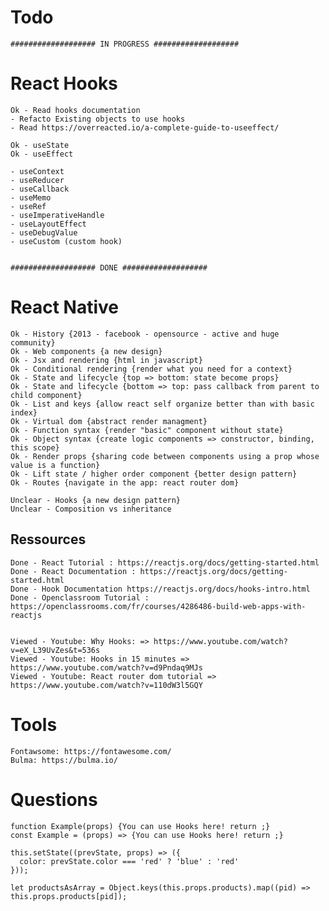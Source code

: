 # Todo


	################### IN PROGRESS ###################
	
# React Hooks

	Ok - Read hooks documentation
	- Refacto Existing objects to use hooks
	- Read https://overreacted.io/a-complete-guide-to-useeffect/

	Ok - useState
	Ok - useEffect
	
	- useContext
	- useReducer
	- useCallback
	- useMemo
	- useRef
	- useImperativeHandle
	- useLayoutEffect
	- useDebugValue
	- useCustom (custom hook)


	################### DONE ###################

# React Native

	Ok - History {2013 - facebook - opensource - active and huge community}
	Ok - Web components {a new design}
	Ok - Jsx and rendering {html in javascript}
	Ok - Conditional rendering {render what you need for a context}
	Ok - State and lifecycle {top => bottom: state become props}
	Ok - State and lifecycle {bottom => top: pass callback from parent to child component}
	Ok - List and keys {allow react self organize better than with basic index}
	Ok - Virtual dom {abstract render managment}
	Ok - Function syntax {render "basic" component without state}
	Ok - Object syntax {create logic components => constructor, binding, this scope}
	Ok - Render props {sharing code between components using a prop whose value is a function}
	Ok - Lift state / higher order component {better design pattern}
	Ok - Routes {navigate in the app: react router dom}
	
	Unclear - Hooks {a new design pattern}
	Unclear - Composition vs inheritance



## Ressources

		
	Done - React Tutorial : https://reactjs.org/docs/getting-started.html
	Done - React Documentation : https://reactjs.org/docs/getting-started.html
	Done - Hook Documentation https://reactjs.org/docs/hooks-intro.html
	Done - Openclassroom Tutorial : https://openclassrooms.com/fr/courses/4286486-build-web-apps-with-reactjs


	Viewed - Youtube: Why Hooks: => https://www.youtube.com/watch?v=eX_L39UvZes&t=536s
	Viewed - Youtube: Hooks in 15 minutes => https://www.youtube.com/watch?v=d9Pndaq9MJs
	Viewed - Youtube: React router dom tutorial => https://www.youtube.com/watch?v=110dW3l5GQY

# Tools

	Fontawsome: https://fontawesome.com/
	Bulma: https://bulma.io/

# Questions

	function Example(props) {You can use Hooks here! return ;}
	const Example = (props) => {You can use Hooks here! return ;}

	this.setState((prevState, props) => ({
	  color: prevState.color === 'red' ? 'blue' : 'red'
	}));

	let productsAsArray = Object.keys(this.props.products).map((pid) => this.props.products[pid]);
